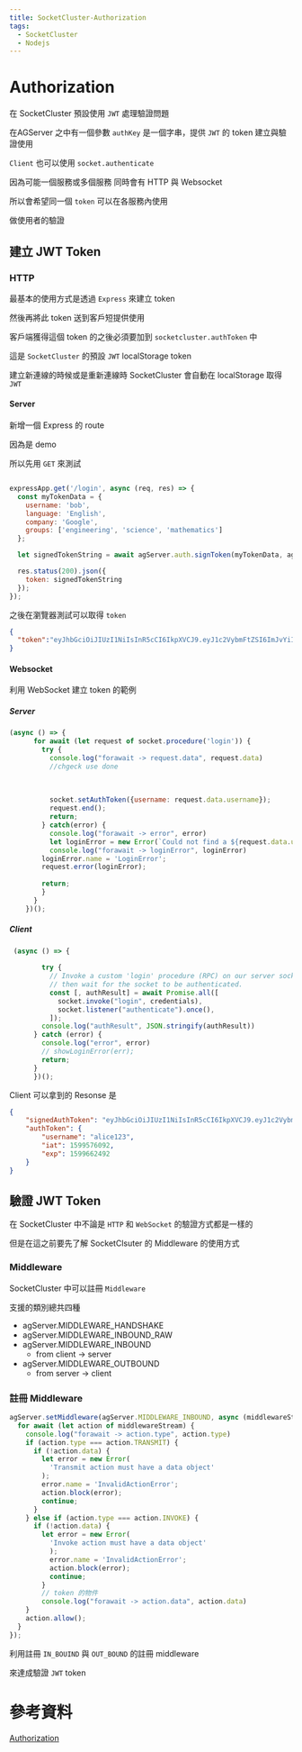 ```yaml
---
title: SocketCluster-Authorization
tags:
  - SocketCluster
  - Nodejs
---
```


# Authorization

在 SocketCluster 預設使用 `JWT` 處理驗證問題

在AGServer 之中有一個參數 `authKey` 是一個字串，提供 `JWT` 的 token 建立與驗證使用

`Client` 也可以使用 `socket.authenticate`

因為可能一個服務或多個服務 同時會有 HTTP 與 Websocket 

所以會希望同一個 `token` 可以在各服務內使用

做使用者的驗證

## 建立 JWT Token

### HTTP 

最基本的使用方式是透過 `Express` 來建立 token

然後再將此 token 送到客戶短提供使用

客戶端獲得這個 token 的之後必須要加到 `socketcluster.authToken` 中

這是 `SocketCluster` 的預設 `JWT` localStorage token

建立新連線的時候或是重新連線時 SocketCluster 會自動在 localStorage 取得 `JWT`

#### Server

新增一個 Express 的 route

因為是 demo

所以先用 `GET` 來測試

```javascript

expressApp.get('/login', async (req, res) => {
  const myTokenData = {
    username: 'bob',
    language: 'English',
    company: 'Google',
    groups: ['engineering', 'science', 'mathematics']
  };

  let signedTokenString = await agServer.auth.signToken(myTokenData, agServer.signatureKey);

  res.status(200).json({
    token: signedTokenString
  });
});
```

之後在瀏覽器測試可以取得 `token`

```json
{
  "token":"eyJhbGciOiJIUzI1NiIsInR5cCI6IkpXVCJ9.eyJ1c2VybmFtZSI6ImJvYiIsImxhbmd1YWdlIjoiRW5nbGlzaCIsImNvbXBhbnkiOiJHb29nbGUiLCJncm91cHMiOlsiZW5naW5lZXJpbmciLCJzY2llbmNlIiwibWF0aGVtYXRpY3MiXSwiaWF0IjoxNTk5NTczMzA1fQ.TBwhqJlhVlpEwCcqsv9-JT5Vx7Z32D4YpCUebEDZSHQ"
}
```
#### Websocket

利用 WebSocket 建立 token 的範例

##### Server

```javascript
(async () => {
      for await (let request of socket.procedure('login')) {
        try {
          console.log("forawait -> request.data", request.data)
          //chgeck use done
  
          
        
          socket.setAuthToken({username: request.data.username});
          request.end();
          return;
        } catch(error) {
          console.log("forawait -> error", error)
          let loginError = new Error(`Could not find a ${request.data.username} user`);
          console.log("forawait -> loginError", loginError)
        loginError.name = 'LoginError';
        request.error(loginError);
  
        return;
        }        
      }
    })();
```

##### Client

```javascript
 (async () => {
        
        try {
          // Invoke a custom 'login' procedure (RPC) on our server socket
          // then wait for the socket to be authenticated.
          const [, authResult] = await Promise.all([
            socket.invoke("login", credentials),
            socket.listener("authenticate").once(),
          ]);
        console.log("authResult", JSON.stringify(authResult))
      } catch (error) {
        console.log("error", error)
        // showLoginError(err);
        return;
      }
      })();
```

Client 可以拿到的 Resonse 是

```json
{
	"signedAuthToken": "eyJhbGciOiJIUzI1NiIsInR5cCI6IkpXVCJ9.eyJ1c2VybmFtZSI6ImFsaWNlMTIzIiwiaWF0IjoxNTk5NTc2MDkyLCJleHAiOjE1OTk2NjI0OTJ9.fccJ4zBdCqpoXrHW-NWxEK9r5ykMYyA0aokQRZitUmw",
	"authToken": {
		"username": "alice123",
		"iat": 1599576092,
		"exp": 1599662492
	}
}
```

## 驗證 JWT Token

在 SocketCluster 中不論是 `HTTP` 和 `WebSocket` 的驗證方式都是一樣的

但是在這之前要先了解 SocketClsuter 的 Middleware 的使用方式

### Middleware

SocketCluster 中可以註冊 `Middleware`

支援的類別總共四種

* agServer.MIDDLEWARE_HANDSHAKE	
* agServer.MIDDLEWARE_INBOUND_RAW
* agServer.MIDDLEWARE_INBOUND
  - from client -> server
* agServer.MIDDLEWARE_OUTBOUND
  - from server -> client

### 註冊 Middleware

```javascript
agServer.setMiddleware(agServer.MIDDLEWARE_INBOUND, async (middlewareStream) => {
  for await (let action of middlewareStream) {
    console.log("forawait -> action.type", action.type)
    if (action.type === action.TRANSMIT) {
      if (!action.data) {
        let error = new Error(
          'Transmit action must have a data object'
        );
        error.name = 'InvalidActionError';
        action.block(error);
        continue;
      }
    } else if (action.type === action.INVOKE) {
      if (!action.data) {
        let error = new Error(
          'Invoke action must have a data object'
          );
          error.name = 'InvalidActionError';
          action.block(error);
          continue;
        }
        // token 的物件
        console.log("forawait -> action.data", action.data)
    }
    action.allow();
  }
});
```

利用註冊 `IN_BOUIND` 與 `OUT_BOUND` 的註冊 middleware 

來達成驗證 `JWT` token

# 參考資料

[Authorization](https://socketcluster.io/docs/authentication/)